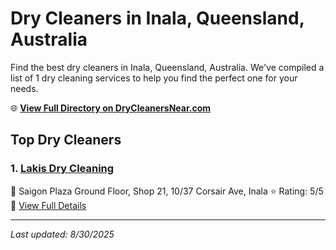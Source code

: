 # Dry Cleaners in Inala, Queensland, Australia

Find the best dry cleaners in Inala, Queensland, Australia. We've compiled a list of 1 dry cleaning services to help you find the perfect one for your needs.

🌐 **[View Full Directory on DryCleanersNear.com](https://drycleanersnear.com/city/Australia/Queensland/Inala)**

## Top Dry Cleaners

### 1. [Lakis Dry Cleaning](https://drycleanersnear.com/dryCleaner/68aa739d39cc7c0899005c9d/lakis-dry-cleaning)
📍 Saigon Plaza Ground Floor, Shop 21, 10/37 Corsair Ave, Inala
⭐ Rating: 5/5
🔗 [View Full Details](https://drycleanersnear.com/dryCleaner/68aa739d39cc7c0899005c9d/lakis-dry-cleaning)


---

*Last updated: 8/30/2025*

